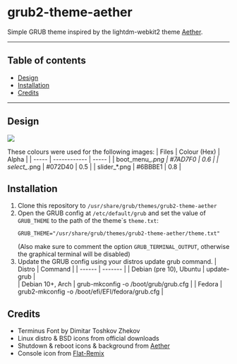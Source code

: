 # grub2-theme-aether
Simple GRUB theme inspired by the lightdm-webkit2 theme [Aether](https://github.com/NoiSek/Aether).

***
## Table of contents
- [Design](#design)
- [Installation](#installation)
- [Credits](#credits)

***
## Design
![](../screenshots/demo.gif)

These colours were used for the following images:
| Files | Colour (Hex) | Alpha |
| ----- | ------------ | ----- |
| boot_menu_*.png | #7AD7F0 | 0.6 |
| select_*.png | #072D40 | 0.5 |
| slider_*.png | #6BBBE1 | 0.8 |

## Installation
1. Clone this repository to `/usr/share/grub/themes/grub2-theme-aether`
2. Open the GRUB config at `/etc/default/grub` and set the value of `GRUB_THEME` to the path of the theme\`s `theme.txt`:
   ```
   GRUB_THEME="/usr/share/grub/themes/grub2-theme-aether/theme.txt"
   ```
   (Also make sure to comment the option `GRUB_TERMINAL_OUTPUT`, otherwise the graphical terminal will be disabled)
3. Update the GRUB config using your distros update grub command.
   | Distro | Command |
   | ------ | ------- |
   | Debian (pre 10), Ubuntu | update-grub |   
   | Debian 10+, Arch   | grub-mkconfig -o /boot/grub/grub.cfg |
   | Fedora | grub2-mkconfig -o /boot/efi/EFI/fedora/grub.cfg |

## Credits
- Terminus Font by Dimitar Toshkov Zhekov
- Linux distro & BSD icons from official downloads
- Shutdown & reboot icons & background from [Aether](https://github.com/NoiSek/Aether)
- Console icon from [Flat-Remix](https://github.com/daniruiz/flat-remix)
